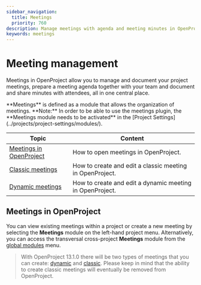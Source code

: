 ```yaml
---
sidebar_navigation:
  title: Meetings
  priority: 760
description: Manage meetings with agenda and meeting minutes in OpenProject.
keywords: meetings
---
```


# Meeting management

Meetings in OpenProject allow you to manage and document your project meetings, prepare a meeting agenda together with your team and document and share minutes with attendees, all in one central place.

<div class="glossary">
**Meetings** is defined as a module that allows the organization of meetings.
**Note:** In order to be able to use the meetings plugin, the **Meetings module needs to be activated** in the [Project Settings](../projects/project-settings/modules/).
</div>

| Topic                                               | Content                                                  |
| --------------------------------------------------- | -------------------------------------------------------- |
| [Meetings in OpenProject](#meetings-in-openproject) | How to open meetings in OpenProject.                     |
| [Classic meetings](classic-meetings/)           | How to create and edit a classic meeting in OpenProject. |
| [Dynamic meetings](dynamic-meetings/)                 | How to create and edit a dynamic meeting in OpenProject. |

## Meetings in OpenProject

You can view existing meetings within a project or create a new meeting by selecting the **Meetings** module on the left-hand project menu. Alternatively, you can access the transversal cross-project **Meetings** module from the [global modules](../home/global-modules/) menu.

>With OpenProject 13.1.0 there will be two types of meetings that you can create: [dynamic](dynamic-meetings/) and [classic](classic-meetings). Please keep in mind that the ability to create classic meetings will eventually be removed from OpenProject.
